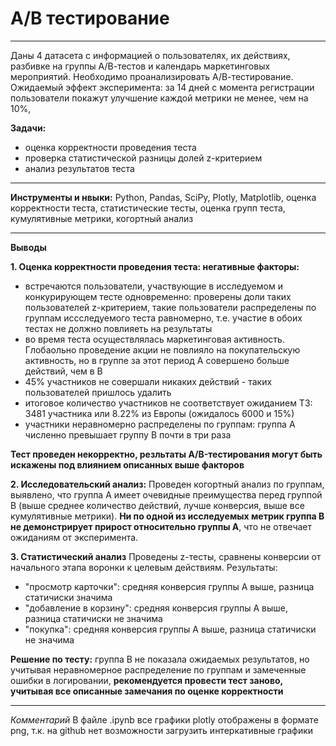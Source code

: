 # A/B тестирование
----
Даны 4 датасета с информацией о пользователях, их действиях, разбивке на группы А/В-тестов и календарь маркетинговых мероприятий. Необходимо проанализировать А/В-тестирование. Ожидаемый эффект эксперимента: за 14 дней с момента регистрации пользователи покажут улучшение каждой метрики не менее, чем на 10%,

**Задачи:** 
* оценка корректности проведения теста
* проверка статистической разницы долей z-критерием
* анализ результатов теста
------

**Инструменты и нвыки:** Python, Pandas, SciPy, Plotly, Matplotlib, оценка корректности теста, статистические тесты, оценка групп теста, кумулятивные метрики, когортный анализ

----

**Выводы**

**1. Оценка корректности проведения теста: негативные факторы:**

* встречаются пользователи, участвующие в исследуемом и конкурирующем тесте одновременно: проверены доли таких пользователей z-критерием, такие пользователи распределены по группам иссследуемого теста равномерно, т.е. участие в обоих тестах не должно повлияеть на результаты
* во время теста осуществлялась маркетинговая активность. Глобаольно проведение акции не повлияло на покупательскую активность, но в группе за этот период А совершено больше действий, чем в В
* 45% участников не совершали никаких действий - таких пользователей пришлось удалить
* итоговое количество участников не соответствует ожиданием ТЗ: 3481 участника или 8.22% из Европы (ожидалось 6000 и 15%)
* участники неравномерно распределены по группам: группа А численно превышает группу В почти в три раза
  
**Тест проведен некорректно, резльтаты А/B-тестирования могут быть искажены под влиянием описанных выше факторов**

**2. Исследовательский анализ:**
Проведен когортный анализ по группам, выявлено, что группа А имеет очевидные преимущества перед группой В (выше среднее количество действий, лучше конверсия, выше все кумулятивные метрики).
**Ни по одной из исследуемых метрик группа B не демонстрирует прирост относительно группы А**, что не отвечает ожиданиям от эксперимента.

**3. Статистический анализ**
Проведены z-тесты, сравнены конверсии от начального этапа воронки к целевым действиям. Результаты:
* "просмотр карточки": средняя конверсия группы А выше, разница статичиски значима
* "добавление в корзину": средняя конверсия группы А выше, разница статичиски не значима
* "покупка": средняя конверсия группы А выше, разница статичиски не значима

**Решение по тесту:** группа В не показала ожидаемых результатов, но учитывая неравномерное распределение по группам и замеченные ошибки в логировании, **рекомендуется провести тест заново, учитывая все описанные замечания по оценке корректности**

----
*Комментарий* В файле .ipynb все графики plotly отображены в формате png, т.к. на github нет возможности загрузить интеркативные графики

